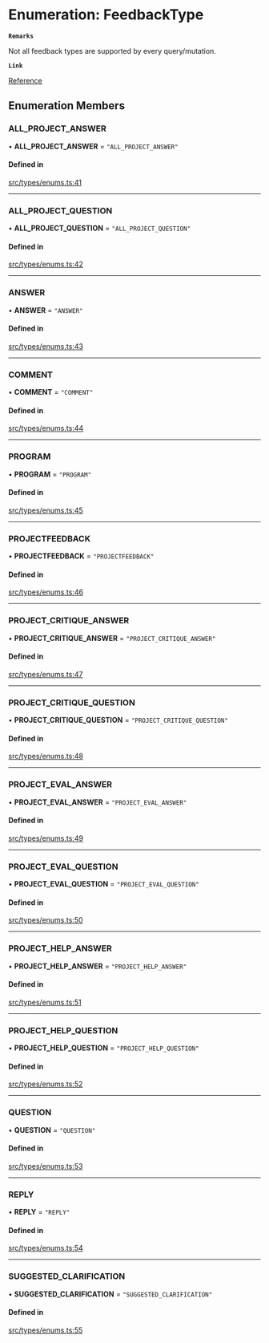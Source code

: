 # Enumeration: FeedbackType

**`Remarks`**

Not all feedback types are supported by every query/mutation.

**`Link`**

[Reference](https://khan-api.bhavjit.com/reference/view/19553924/2s8YzQUiXU#afc29a01-a4d7-45db-bb1f-82ea66eb210a)

## Enumeration Members

### ALL\_PROJECT\_ANSWER

• **ALL\_PROJECT\_ANSWER** = ``"ALL_PROJECT_ANSWER"``

#### Defined in

[src/types/enums.ts:41](https://github.com/bhavjitChauhan/khan-api/blob/649b2610/src/types/enums.ts#L41)

___

### ALL\_PROJECT\_QUESTION

• **ALL\_PROJECT\_QUESTION** = ``"ALL_PROJECT_QUESTION"``

#### Defined in

[src/types/enums.ts:42](https://github.com/bhavjitChauhan/khan-api/blob/649b2610/src/types/enums.ts#L42)

___

### ANSWER

• **ANSWER** = ``"ANSWER"``

#### Defined in

[src/types/enums.ts:43](https://github.com/bhavjitChauhan/khan-api/blob/649b2610/src/types/enums.ts#L43)

___

### COMMENT

• **COMMENT** = ``"COMMENT"``

#### Defined in

[src/types/enums.ts:44](https://github.com/bhavjitChauhan/khan-api/blob/649b2610/src/types/enums.ts#L44)

___

### PROGRAM

• **PROGRAM** = ``"PROGRAM"``

#### Defined in

[src/types/enums.ts:45](https://github.com/bhavjitChauhan/khan-api/blob/649b2610/src/types/enums.ts#L45)

___

### PROJECTFEEDBACK

• **PROJECTFEEDBACK** = ``"PROJECTFEEDBACK"``

#### Defined in

[src/types/enums.ts:46](https://github.com/bhavjitChauhan/khan-api/blob/649b2610/src/types/enums.ts#L46)

___

### PROJECT\_CRITIQUE\_ANSWER

• **PROJECT\_CRITIQUE\_ANSWER** = ``"PROJECT_CRITIQUE_ANSWER"``

#### Defined in

[src/types/enums.ts:47](https://github.com/bhavjitChauhan/khan-api/blob/649b2610/src/types/enums.ts#L47)

___

### PROJECT\_CRITIQUE\_QUESTION

• **PROJECT\_CRITIQUE\_QUESTION** = ``"PROJECT_CRITIQUE_QUESTION"``

#### Defined in

[src/types/enums.ts:48](https://github.com/bhavjitChauhan/khan-api/blob/649b2610/src/types/enums.ts#L48)

___

### PROJECT\_EVAL\_ANSWER

• **PROJECT\_EVAL\_ANSWER** = ``"PROJECT_EVAL_ANSWER"``

#### Defined in

[src/types/enums.ts:49](https://github.com/bhavjitChauhan/khan-api/blob/649b2610/src/types/enums.ts#L49)

___

### PROJECT\_EVAL\_QUESTION

• **PROJECT\_EVAL\_QUESTION** = ``"PROJECT_EVAL_QUESTION"``

#### Defined in

[src/types/enums.ts:50](https://github.com/bhavjitChauhan/khan-api/blob/649b2610/src/types/enums.ts#L50)

___

### PROJECT\_HELP\_ANSWER

• **PROJECT\_HELP\_ANSWER** = ``"PROJECT_HELP_ANSWER"``

#### Defined in

[src/types/enums.ts:51](https://github.com/bhavjitChauhan/khan-api/blob/649b2610/src/types/enums.ts#L51)

___

### PROJECT\_HELP\_QUESTION

• **PROJECT\_HELP\_QUESTION** = ``"PROJECT_HELP_QUESTION"``

#### Defined in

[src/types/enums.ts:52](https://github.com/bhavjitChauhan/khan-api/blob/649b2610/src/types/enums.ts#L52)

___

### QUESTION

• **QUESTION** = ``"QUESTION"``

#### Defined in

[src/types/enums.ts:53](https://github.com/bhavjitChauhan/khan-api/blob/649b2610/src/types/enums.ts#L53)

___

### REPLY

• **REPLY** = ``"REPLY"``

#### Defined in

[src/types/enums.ts:54](https://github.com/bhavjitChauhan/khan-api/blob/649b2610/src/types/enums.ts#L54)

___

### SUGGESTED\_CLARIFICATION

• **SUGGESTED\_CLARIFICATION** = ``"SUGGESTED_CLARIFICATION"``

#### Defined in

[src/types/enums.ts:55](https://github.com/bhavjitChauhan/khan-api/blob/649b2610/src/types/enums.ts#L55)
